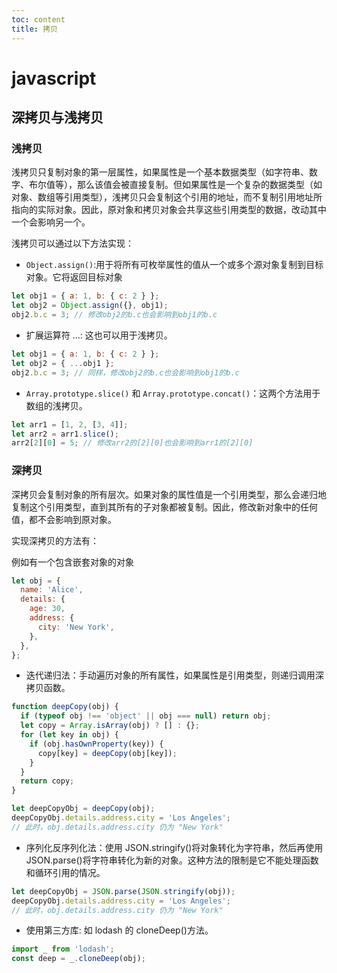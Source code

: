 ```yaml
---
toc: content
title: 拷贝
---
```


# javascript

## 深拷贝与浅拷贝

### 浅拷贝

浅拷贝只复制对象的第一层属性，如果属性是一个基本数据类型（如字符串、数字、布尔值等），那么该值会被直接复制。但如果属性是一个复杂的数据类型（如对象、数组等引用类型），浅拷贝只会复制这个引用的地址，而不复制引用地址所指向的实际对象。因此，原对象和拷贝对象会共享这些引用类型的数据，改动其中一个会影响另一个。

浅拷贝可以通过以下方法实现：

- `Object.assign()`:用于将所有可枚举属性的值从一个或多个源对象复制到目标对象。它将返回目标对象

```js
let obj1 = { a: 1, b: { c: 2 } };
let obj2 = Object.assign({}, obj1);
obj2.b.c = 3; // 修改obj2的b.c也会影响到obj1的b.c
```

- 扩展运算符 ...: 这也可以用于浅拷贝。

```js
let obj1 = { a: 1, b: { c: 2 } };
let obj2 = { ...obj1 };
obj2.b.c = 3; // 同样，修改obj2的b.c也会影响到obj1的b.c
```

- `Array.prototype.slice()` 和 `Array.prototype.concat()`：这两个方法用于数组的浅拷贝。

```js
let arr1 = [1, 2, [3, 4]];
let arr2 = arr1.slice();
arr2[2][0] = 5; // 修改arr2的[2][0]也会影响到arr1的[2][0]
```

### 深拷贝

深拷贝会复制对象的所有层次。如果对象的属性值是一个引用类型，那么会递归地复制这个引用类型，直到其所有的子对象都被复制。因此，修改新对象中的任何值，都不会影响到原对象。

实现深拷贝的方法有：

例如有一个包含嵌套对象的对象

```js
let obj = {
  name: 'Alice',
  details: {
    age: 30,
    address: {
      city: 'New York',
    },
  },
};
```

- 迭代递归法：手动遍历对象的所有属性，如果属性是引用类型，则递归调用深拷贝函数。

```js
function deepCopy(obj) {
  if (typeof obj !== 'object' || obj === null) return obj;
  let copy = Array.isArray(obj) ? [] : {};
  for (let key in obj) {
    if (obj.hasOwnProperty(key)) {
      copy[key] = deepCopy(obj[key]);
    }
  }
  return copy;
}

let deepCopyObj = deepCopy(obj);
deepCopyObj.details.address.city = 'Los Angeles';
// 此时，obj.details.address.city 仍为 "New York"
```

- 序列化反序列化法：使用 JSON.stringify()将对象转化为字符串，然后再使用 JSON.parse()将字符串转化为新的对象。这种方法的限制是它不能处理函数和循环引用的情况。

<Alert message="当属性值内包含 undefined 不好用"></Alert>

```js
let deepCopyObj = JSON.parse(JSON.stringify(obj));
deepCopyObj.details.address.city = 'Los Angeles';
// 此时，obj.details.address.city 仍为 "New York"
```

- 使用第三方库: 如 lodash 的 cloneDeep()方法。

```js
import _ from 'lodash';
const deep = _.cloneDeep(obj);
```

<BackTop></BackTop>